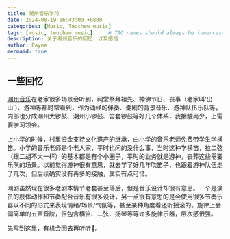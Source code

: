 ```yaml
---
title: 潮州音乐学习
date: 2024-08-19 16:43:00 +0800
categories: [Music, Teochew music]
tags: [music, teochew music]     # TAG names should always be lowercase
description: 关于潮州音乐的回忆，以及感悟
author: Payne
mermaid: true
---
```


## 一些回忆

[潮州音乐](https://zh.wikipedia.org/wiki/%E6%BD%AE%E5%B7%9E%E9%9F%B3%E6%A8%82)在老家很多场景会听到，祠堂祭拜祖先、神佛节日、丧事（老家叫‘出山’）、游神等都时常看到，作为诵经的伴奏、潮剧的背景音乐、游神队伍乐队等，内部也分成潮州大锣鼓、潮州小锣鼓、笛套锣鼓等好几个体系，我接触尚少，上需要学习领会。

上小学的时候，村里资金支持文化遗产的继承，由小学的音乐老师免费带学生学横笛。小学的音乐老师是个老人家，平时也闲的没什么事，当时这种学横笛，拉二弦（跟二胡不大一样）的基本都是有个小圈子，平时的业务就是游神，丧葬这些需要乐队的场景。以前觉得游神很有意思，就去学了好几年吹笛子，也跟着游神队伍走了几次，但后续确实没有再多的接触，属实有点可惜。

潮剧虽然现在很多老剧本情节老套甚至落后，但是音乐设计却很有意思。一个是演员的肢体动作和节奏配合音乐有很多设计，另一点很有意思的是会使用很多节奏乐器以不同的形式来表现情绪/场景/气氛等，甚至某种角度看还听摇滚的。旋律上会偏简单的五声音阶，但包含横笛、二弦、扬琴等等许多旋律乐器，层次感很强。

先写到这里，有机会回去再听听🤭。